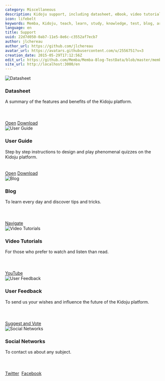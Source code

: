 ```yaml
---
category: Miscellaneous
description: Kidoju support, including datasheet, eBook, video tutorials, blog and other options.
icon: lifebelt
keywords: Memba, Kidoju, teach, learn, study, knowledge, test, blog, article, documentation, ebook, video, webinar, tutorial, slide
language: en
title: Support
uuid: 22d7d050-0ab7-11e5-8e6c-c3552af7ecb7
author: jlchereau
author_url: https://github.com/jlchereau
avatar_url: https://avatars.githubusercontent.com/u/2556751?v=3
creation_date: 2015-05-29T17:12:56Z
edit_url: https://github.com/Memba/Memba-Blog-TestData/blob/master/memba/en/pages/index.md
site_url: http://localhost:3000/en
---
```

<div class="row">
    <div class="col-md-6 col-lg-4 mb-3">
        <div class="k-card k-card-vertical">
            <img class="k-card-image" src="https://raw.githubusercontent.com/kidoju/support.kidoju.com/master/en/pages/index1.jpg" alt="Datasheet">
            <div class="k-card-body">
                <h3 class="k-card-title">Datasheet</h3>
                <p class="k-card-text" style="min-height:4em;">A summary of the features and benefits of the Kidoju platform.</p>
            </div>
            <div class="k-card-footer k-card-actions k-card-actions-stretched">
                <span class="k-card-action">
                    <a href="https://github.com/kidoju/support.kidoju.com/blob/master/en/docs/Datasheet.en.screen.pdf" target="_blank" class="k-button k-button-flat k-button-flat-secondary k-button-md k-rounded-md k-flex-grow" role="button">Open</a>
                </span>
                <span class="k-card-action">
                    <a href="https://github.com/kidoju/support.kidoju.com/raw/master/en/docs/Datasheet.en.screen.pdf" class="k-button k-button-flat k-button-md k-rounded-md k-flex-grow" role="button">Download</a>
                </span>
            </div>
        </div>
    </div>
    <div class="col-md-6 col-lg-4 mb-3">
        <div class="k-card k-card-vertical">
            <img class="k-card-image" src="https://raw.githubusercontent.com/kidoju/support.kidoju.com/master/en/pages/index2.jpg" alt="User Guide">
            <div class="k-card-body">
                <h3 class="k-card-title">User Guide</h3>
                <p class="k-card-text" style="min-height:4em;">Step by step instructions to design and play phenomenal quizzes on the Kidoju platform.</p>
            </div>
            <div class="k-card-footer k-card-actions k-card-actions-stretched">
                <span class="k-card-action">
                    <a href="https://cdn.kidoju.com/support/docs/user-guide.en.pdf" target="_blank" class="k-button k-button-flat k-button-flat-secondary k-button-md k-rounded-md k-flex-grow" role="button">Open</a>
                </span>
                <span class="k-card-action">
                    <a href="https://github.com/kidoju/Kidoju-Help/raw/master/docs/user-guide.en.pdf" class="k-button k-button-flat k-button-md k-rounded-md k-flex-grow" role="button">Download</a>
                </span>
            </div>
        </div>
    </div>
    <div class="col-md-6 col-lg-4 mb-3">
        <div class="k-card k-card-vertical">
            <img class="k-card-image" src="https://raw.githubusercontent.com/kidoju/support.kidoju.com/master/en/pages/index4.jpg" alt="Blog">
            <div class="k-card-body">
                <h3 class="k-card-title">Blog</h3>
                <p class="k-card-text" style="min-height:4em;">To learn every day and discover tips and tricks.</p>
            </div>
            <div class="k-card-footer k-card-actions k-card-actions-stretched">
                <span class="k-card-action">
                    <a href="https://www.kidoju.com/support/en/posts" class="k-button k-button-flat k-button-flat-secondary k-button-md k-rounded-md k-flex-grow" role="button">Navigate</a>
                </span>
            </div>
        </div>
    </div>
    <div class="col-md-6 col-lg-4 mb-3">
        <div class="k-card k-card-vertical">
            <img class="k-card-image" src="https://raw.githubusercontent.com/kidoju/support.kidoju.com/master/en/pages/index5.jpg" alt="Video Tutorials">
            <div class="k-card-body">
                <h3 class="k-card-title">Video Tutorials</h3>
                <p class="k-card-text" style="min-height:4em;">For those who prefer to watch and listen than read.</p>
            </div>
            <div class="k-card-footer k-card-actions k-card-actions-stretched"> 
                <span class="k-card-action">
                <a href="https://www.youtube.com/channel/UCzvNSb6xFpN8kIaw85M1-Pg" target="_blank" class="k-button k-button-flat k-button-flat-secondary k-button-md k-rounded-md k-flex-grow" role="button">YouTube</a>
                </span>
            </div>
        </div>
    </div>
    <div class="col-md-6 col-lg-4 mb-3">
        <div class="k-card k-card-vertical">
            <img class="k-card-image" src="https://raw.githubusercontent.com/kidoju/support.kidoju.com/master/en/pages/index3.jpg" alt="User Feedback">
            <div class="k-card-body">
                <h3 class="k-card-title">User Feedback</h3>
                <p class="k-card-text" style="min-height:4em;">To send us your wishes and influence the future of the Kidoju platform.</p>
            </div>
            <div class="k-card-footer k-card-actions k-card-actions-stretched">
                <span class="k-card-action">
                <a href="https://kidoju.uservoice.com/forums/152569-general" target="_blank" class="k-button k-button-flat k-button-flat-secondary k-button-md k-rounded-md k-flex-grow" role="button">Suggest and Vote</a>
                </span>
            </div>
        </div>
    </div>
    <div class="col-md-6 col-lg-4 mb-3">
        <div class="k-card k-card-vertical">
            <img class="k-card-image" src="https://raw.githubusercontent.com/kidoju/support.kidoju.com/master/en/pages/index6.jpg" alt="Social Networks">
            <div class="k-card-body">
                <h3 class="k-card-title">Social Networks</h3>
                <p class="k-card-text" style="min-height:4em;">To contact us about any subject.</p>
            </div>
            <div class="k-card-footer k-card-actions k-card-actions-stretched">
                <span class="k-card-action">
                <a href="https://twitter.com/kidoju" target="_blank" class="k-button k-button-flat k-button-flat-secondary k-button-md k-rounded-md k-flex-grow" role="button">Twitter</a>&nbsp;
                <a href="https://www.facebook.com/kidoju" target="_blank" class="k-button k-button-flat k-button-md k-rounded-md k-flex-grow" role="button">Facebook</a>
                </span>
            </div>
        </div>
    </div>
</div>
